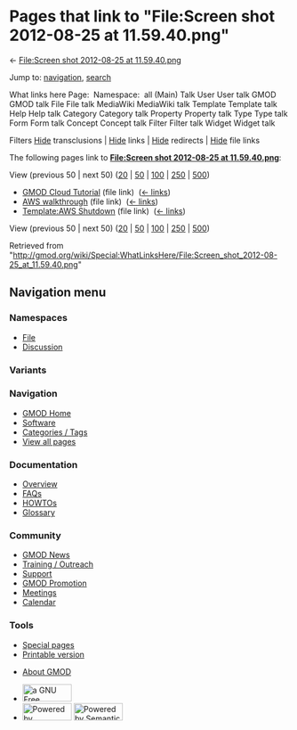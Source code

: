 <div id="mw-page-base" class="noprint">

</div>

<div id="mw-head-base" class="noprint">

</div>

<div id="content" class="mw-body" role="main">

<span id="top"></span>

<div id="mw-js-message" style="display:none;">

</div>



# <span dir="auto">Pages that link to "File:Screen shot 2012-08-25 at 11.59.40.png"</span>

<div id="bodyContent">

<div id="contentSub">

← [File:Screen shot 2012-08-25 at
11.59.40.png](/wiki/File:Screen_shot_2012-08-25_at_11.59.40.png "File:Screen shot 2012-08-25 at 11.59.40.png")

</div>

<div id="jump-to-nav" class="mw-jump">

Jump to: [navigation](#mw-navigation), [search](#p-search)

</div>

<div id="mw-content-text">

What links here Page:  Namespace:  all (Main) Talk User User talk GMOD
GMOD talk File File talk MediaWiki MediaWiki talk Template Template talk
Help Help talk Category Category talk Property Property talk Type Type
talk Form Form talk Concept Concept talk Filter Filter talk Widget
Widget talk

Filters
[Hide](/mediawiki/index.php?title=Special:WhatLinksHere/File:Screen_shot_2012-08-25_at_11.59.40.png&hidetrans=1 "Special:WhatLinksHere/File:Screen shot 2012-08-25 at 11.59.40.png")
transclusions \|
[Hide](/mediawiki/index.php?title=Special:WhatLinksHere/File:Screen_shot_2012-08-25_at_11.59.40.png&hidelinks=1 "Special:WhatLinksHere/File:Screen shot 2012-08-25 at 11.59.40.png")
links \|
[Hide](/mediawiki/index.php?title=Special:WhatLinksHere/File:Screen_shot_2012-08-25_at_11.59.40.png&hideredirs=1 "Special:WhatLinksHere/File:Screen shot 2012-08-25 at 11.59.40.png")
redirects \|
[Hide](/mediawiki/index.php?title=Special:WhatLinksHere/File:Screen_shot_2012-08-25_at_11.59.40.png&hideimages=1 "Special:WhatLinksHere/File:Screen shot 2012-08-25 at 11.59.40.png")
file links

The following pages link to **[File:Screen shot 2012-08-25 at
11.59.40.png](/wiki/File:Screen_shot_2012-08-25_at_11.59.40.png "File:Screen shot 2012-08-25 at 11.59.40.png")**:

View (previous 50 \| next 50)
([20](/mediawiki/index.php?title=Special:WhatLinksHere/File:Screen_shot_2012-08-25_at_11.59.40.png&limit=20 "Special:WhatLinksHere/File:Screen shot 2012-08-25 at 11.59.40.png")
\|
[50](/mediawiki/index.php?title=Special:WhatLinksHere/File:Screen_shot_2012-08-25_at_11.59.40.png&limit=50 "Special:WhatLinksHere/File:Screen shot 2012-08-25 at 11.59.40.png")
\|
[100](/mediawiki/index.php?title=Special:WhatLinksHere/File:Screen_shot_2012-08-25_at_11.59.40.png&limit=100 "Special:WhatLinksHere/File:Screen shot 2012-08-25 at 11.59.40.png")
\|
[250](/mediawiki/index.php?title=Special:WhatLinksHere/File:Screen_shot_2012-08-25_at_11.59.40.png&limit=250 "Special:WhatLinksHere/File:Screen shot 2012-08-25 at 11.59.40.png")
\|
[500](/mediawiki/index.php?title=Special:WhatLinksHere/File:Screen_shot_2012-08-25_at_11.59.40.png&limit=500 "Special:WhatLinksHere/File:Screen shot 2012-08-25 at 11.59.40.png"))

- [GMOD Cloud Tutorial](/wiki/GMOD_Cloud_Tutorial "GMOD Cloud Tutorial")
  (file link) ‎ <span class="mw-whatlinkshere-tools">([←
  links](/mediawiki/index.php?title=Special:WhatLinksHere&target=GMOD+Cloud+Tutorial "Special:WhatLinksHere"))</span>
- [AWS walkthrough](/wiki/AWS_walkthrough "AWS walkthrough") (file link)
  ‎ <span class="mw-whatlinkshere-tools">([←
  links](/mediawiki/index.php?title=Special:WhatLinksHere&target=AWS+walkthrough "Special:WhatLinksHere"))</span>
- [Template:AWS
  Shutdown](/wiki/Template:AWS_Shutdown "Template:AWS Shutdown") (file
  link) ‎ <span class="mw-whatlinkshere-tools">([←
  links](/mediawiki/index.php?title=Special:WhatLinksHere&target=Template%3AAWS+Shutdown "Special:WhatLinksHere"))</span>

View (previous 50 \| next 50)
([20](/mediawiki/index.php?title=Special:WhatLinksHere/File:Screen_shot_2012-08-25_at_11.59.40.png&limit=20 "Special:WhatLinksHere/File:Screen shot 2012-08-25 at 11.59.40.png")
\|
[50](/mediawiki/index.php?title=Special:WhatLinksHere/File:Screen_shot_2012-08-25_at_11.59.40.png&limit=50 "Special:WhatLinksHere/File:Screen shot 2012-08-25 at 11.59.40.png")
\|
[100](/mediawiki/index.php?title=Special:WhatLinksHere/File:Screen_shot_2012-08-25_at_11.59.40.png&limit=100 "Special:WhatLinksHere/File:Screen shot 2012-08-25 at 11.59.40.png")
\|
[250](/mediawiki/index.php?title=Special:WhatLinksHere/File:Screen_shot_2012-08-25_at_11.59.40.png&limit=250 "Special:WhatLinksHere/File:Screen shot 2012-08-25 at 11.59.40.png")
\|
[500](/mediawiki/index.php?title=Special:WhatLinksHere/File:Screen_shot_2012-08-25_at_11.59.40.png&limit=500 "Special:WhatLinksHere/File:Screen shot 2012-08-25 at 11.59.40.png"))

</div>

<div class="printfooter">

Retrieved from
"<http://gmod.org/wiki/Special:WhatLinksHere/File:Screen_shot_2012-08-25_at_11.59.40.png>"

</div>

<div id="catlinks" class="catlinks catlinks-allhidden">

</div>

<div class="visualClear">

</div>

</div>

</div>

<div id="mw-navigation">

## Navigation menu

<div id="mw-head">



<div id="left-navigation">

<div id="p-namespaces" class="vectorTabs" role="navigation"
aria-labelledby="p-namespaces-label">

### Namespaces

- <span id="ca-nstab-image"><a href="/wiki/File:Screen_shot_2012-08-25_at_11.59.40.png"
  accesskey="c" title="View the file page [c]">File</a></span>
- <span id="ca-talk"><a
  href="/mediawiki/index.php?title=File_talk:Screen_shot_2012-08-25_at_11.59.40.png&amp;action=edit&amp;redlink=1"
  accesskey="t"
  title="Discussion about the content page [t]">Discussion</a></span>

</div>

<div id="p-variants" class="vectorMenu emptyPortlet" role="navigation"
aria-labelledby="p-variants-label">

### 

### Variants[](#)

<div class="menu">

</div>

</div>

</div>

<div id="right-navigation">





</div>



</div>

</div>

</div>

<div id="mw-panel">

<div id="p-logo" role="banner">

<a href="/wiki/Main_Page"
style="background-image: url(http://gmod.org/images/GMOD-cogs.png);"
title="Visit the main page"></a>

</div>

<div id="p-Navigation" class="portal" role="navigation"
aria-labelledby="p-Navigation-label">

### Navigation

<div class="body">

- <span id="n-GMOD-Home">[GMOD Home](/wiki/Main_Page)</span>
- <span id="n-Software">[Software](/wiki/GMOD_Components)</span>
- <span id="n-Categories-.2F-Tags">[Categories /
  Tags](/wiki/Categories)</span>
- <span id="n-View-all-pages">[View all
  pages](/wiki/Special:AllPages)</span>

</div>

</div>

<div id="p-Documentation" class="portal" role="navigation"
aria-labelledby="p-Documentation-label">

### Documentation

<div class="body">

- <span id="n-Overview">[Overview](/wiki/Overview)</span>
- <span id="n-FAQs">[FAQs](/wiki/Category:FAQ)</span>
- <span id="n-HOWTOs">[HOWTOs](/wiki/Category:HOWTO)</span>
- <span id="n-Glossary">[Glossary](/wiki/Glossary)</span>

</div>

</div>

<div id="p-Community" class="portal" role="navigation"
aria-labelledby="p-Community-label">

### Community

<div class="body">

- <span id="n-GMOD-News">[GMOD News](/wiki/GMOD_News)</span>
- <span id="n-Training-.2F-Outreach">[Training /
  Outreach](/wiki/Training_and_Outreach)</span>
- <span id="n-Support">[Support](/wiki/Support)</span>
- <span id="n-GMOD-Promotion">[GMOD
  Promotion](/wiki/GMOD_Promotion)</span>
- <span id="n-Meetings">[Meetings](/wiki/Meetings)</span>
- <span id="n-Calendar">[Calendar](/wiki/Calendar)</span>

</div>

</div>

<div id="p-tb" class="portal" role="navigation"
aria-labelledby="p-tb-label">

### Tools

<div class="body">

- <span id="t-specialpages"><a href="/wiki/Special:SpecialPages" accesskey="q"
  title="A list of all special pages [q]">Special pages</a></span>
- <span id="t-print"><a
  href="/mediawiki/index.php?title=Special:WhatLinksHere/File:Screen_shot_2012-08-25_at_11.59.40.png&amp;printable=yes"
  rel="alternate" accesskey="p"
  title="Printable version of this page [p]">Printable version</a></span>

</div>

</div>

</div>

</div>

<div id="footer" role="contentinfo">

- <span id="footer-places-about">[About
  GMOD](/wiki/GMOD:About "GMOD:About")</span>

<!-- -->

- <span id="footer-copyrightico">[<img src="http://www.gnu.org/graphics/gfdl-logo-small.png" width="88"
  height="31" alt="a GNU Free Documentation License" />](http://www.gnu.org/licenses/fdl-1.3.html)</span>
- <span id="footer-poweredbyico">[<img src="/mediawiki/skins/common/images/poweredby_mediawiki_88x31.png"
  width="88" height="31" alt="Powered by MediaWiki" />](//www.mediawiki.org/)
  [<img
  src="/mediawiki/extensions/SemanticMediaWiki/includes/../resources/images/smw_button.png"
  width="88" height="31" alt="Powered by Semantic MediaWiki" />](https://www.semantic-mediawiki.org/wiki/Semantic_MediaWiki)</span>

<div style="clear:both">

</div>

</div>
